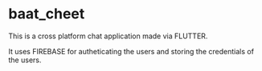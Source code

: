 # baat_cheet

This is a cross platform chat application made via FLUTTER. 

It uses FIREBASE for autheticating the users and storing the credentials of the users.
